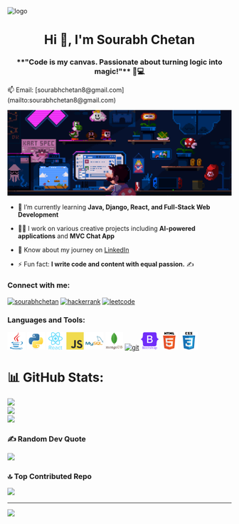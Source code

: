 ![logo](https://github.com/sourabhchetan/sourabhchetan/main/gif.gif)
<h1 align="center">Hi 👋, I'm Sourabh Chetan</h1>
<h3 align="center">**"Code is my canvas. Passionate about turning logic into magic!"** 🧠💻</h3>
📫 Email: [sourabhchetan8@gmail.com](mailto:sourabhchetan8@gmail.com)


<p align="center">
  <img src="https://raw.githubusercontent.com/sourabhchetan/sourabhchetan/main/gif.gif" alt="Banner" />
</p>


- 🌱 I’m currently learning **Java, Django, React, and Full-Stack Web Development**

- 👨‍💻 I work on various creative projects including **AI-powered applications** and **MVC Chat App**

- 📄 Know about my journey on [LinkedIn](https://www.linkedin.com/in/sourabhchetan/)

- ⚡ Fun fact: **I write code and content with equal passion.** ✍️

<h3 align="left">Connect with me:</h3>
<p align="left">
<a href="https://www.linkedin.com/in/sourabhchetan/" target="blank"><img align="center" src="https://raw.githubusercontent.com/rahuldkjain/github-profile-readme-generator/master/src/images/icons/Social/linked-in-alt.svg" alt="sourabhchetan" height="30" width="40" /></a>
<a href="https://www.hackerrank.com/sourabhchetan8" target="blank"><img align="center" src="https://raw.githubusercontent.com/rahuldkjain/github-profile-readme-generator/master/src/images/icons/Social/hackerrank.svg" alt="hackerrank" height="30" width="40" /></a>
<a href="https://leetcode.com/sourabhchetan" target="blank"><img align="center" src="https://raw.githubusercontent.com/rahuldkjain/github-profile-readme-generator/master/src/images/icons/Social/leet-code.svg" alt="leetcode" height="30" width="40" /></a>
</p>

<h3 align="left">Languages and Tools:</h3>
<p align="left">
  <a href="https://www.java.com" target="_blank"><img src="https://raw.githubusercontent.com/devicons/devicon/master/icons/java/java-original.svg" width="40" height="40" alt="java"/></a>
  <a href="https://www.python.org/" target="_blank"><img src="https://raw.githubusercontent.com/devicons/devicon/master/icons/python/python-original.svg" width="40" height="40" alt="python"/></a>
  <a href="https://reactjs.org/" target="_blank"><img src="https://raw.githubusercontent.com/devicons/devicon/master/icons/react/react-original-wordmark.svg" width="40" height="40" alt="react"/></a>
  <a href="https://developer.mozilla.org/en-US/docs/Web/JavaScript" target="_blank"><img src="https://raw.githubusercontent.com/devicons/devicon/master/icons/javascript/javascript-original.svg" width="40" height="40" alt="javascript"/></a>
  <a href="https://www.mysql.com/" target="_blank"><img src="https://raw.githubusercontent.com/devicons/devicon/master/icons/mysql/mysql-original-wordmark.svg" width="40" height="40" alt="mysql"/></a>
  <a href="https://www.mongodb.com/" target="_blank"><img src="https://raw.githubusercontent.com/devicons/devicon/master/icons/mongodb/mongodb-original-wordmark.svg" width="40" height="40" alt="mongodb"/></a>
  <a href="https://git-scm.com/" target="_blank"><img src="https://www.vectorlogo.zone/logos/git-scm/git-scm-icon.svg" width="40" height="40" alt="git"/></a>
  <a href="https://getbootstrap.com/" target="_blank"><img src="https://raw.githubusercontent.com/devicons/devicon/master/icons/bootstrap/bootstrap-plain-wordmark.svg" width="40" height="40" alt="bootstrap"/></a>
  <a href="https://www.w3.org/html/" target="_blank"><img src="https://raw.githubusercontent.com/devicons/devicon/master/icons/html5/html5-original-wordmark.svg" width="40" height="40" alt="html5"/></a>
  <a href="https://www.w3schools.com/css/" target="_blank"><img src="https://raw.githubusercontent.com/devicons/devicon/master/icons/css3/css3-original-wordmark.svg" width="40" height="40" alt="css3"/></a>
</p>

# 📊 GitHub Stats:
![](https://github-readme-stats.vercel.app/api?username=sourabhchetan&theme=aura_dark&hide_border=false&include_all_commits=true&count_private=true)<br/>
![](https://github-readme-streak-stats.herokuapp.com/?user=sourabhchetan&theme=aura_dark&hide_border=false)<br/>
![](https://github-readme-stats.vercel.app/api/top-langs/?username=sourabhchetan&theme=aura_dark&hide_border=false&include_all_commits=true&count_private=true&layout=compact)

### ✍️ Random Dev Quote
![](https://quotes-github-readme.vercel.app/api?type=horizontal&theme=radical)

### 🔝 Top Contributed Repo
![](https://github-contributor-stats.vercel.app/api?username=sourabhchetan&limit=5&theme=radical&combine_all_yearly_contributions=true)

---
[![](https://visitcount.itsvg.in/api?id=sourabhchetan&icon=0&color=0)](https://visitcount.itsvg.in)

<!-- Proudly created with GPRM ( https://gprm.itsvg.in ) -->
